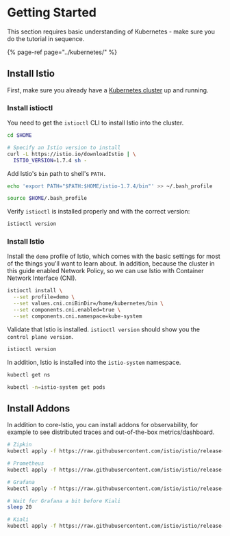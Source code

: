 # Getting Started

This section requires basic understanding of Kubernetes - make sure you do the tutorial in sequence.

{% page-ref page="../kubernetes/" %}

## Install Istio

First, make sure you already have a [Kubernetes cluster](../kubernetes/kubernetes-cluster.md) up and running.

### Install istioctl

You need to get the `istioctl` CLI to install Istio into the cluster.

```bash
cd $HOME

# Specify an Istio version to install
curl -L https://istio.io/downloadIstio | \
  ISTIO_VERSION=1.7.4 sh -
```

Add Istio's `bin` path to shell's `PATH.`

```bash
echo 'export PATH="$PATH:$HOME/istio-1.7.4/bin"' >> ~/.bash_profile

source $HOME/.bash_profile
```

Verify `istioctl` is installed properly and with the correct version:

```bash
istioctl version
```

### Install Istio

Install the `demo` profile of Istio, which comes with the basic settings for most of the things you'll want to learn about. In addition, because the cluster in this guide enabled Network Policy, so we can use Istio with Container Network Interface \(CNI\).

```bash
istioctl install \
  --set profile=demo \
  --set values.cni.cniBinDir=/home/kubernetes/bin \
  --set components.cni.enabled=true \
  --set components.cni.namespace=kube-system
```

Validate that Istio is installed. `istioctl version` should show you the `control plane version`.

```bash
istioctl version
```

In addition, Istio is installed into the `istio-system` namespace.

```bash
kubectl get ns

kubectl -n=istio-system get pods
```

## Install Addons

In addition to core-Istio, you can install addons for observability, for example to see distributed traces and out-of-the-box metrics/dashboard.

```bash
# Zipkin
kubectl apply -f https://raw.githubusercontent.com/istio/istio/release-1.7/samples/addons/extras/zipkin.yaml

# Prometheus
kubectl apply -f https://raw.githubusercontent.com/istio/istio/release-1.7/samples/addons/prometheus.yaml

# Grafana
kubectl apply -f https://raw.githubusercontent.com/istio/istio/release-1.7/samples/addons/grafana.yaml

# Wait for Grafana a bit before Kiali
sleep 20

# Kiali
kubectl apply -f https://raw.githubusercontent.com/istio/istio/release-1.7/samples/addons/kiali.yaml
```

